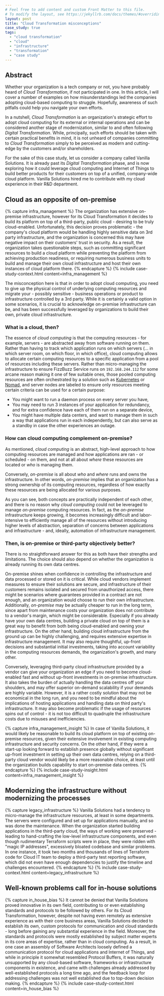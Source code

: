 ```yaml
---
# Feel free to add content and custom Front Matter to this file.
# To modify the layout, see https://jekyllrb.com/docs/themes/#overriding-theme-defaults
layout: post
title: "Cloud Transformation misconceptions"
case_study: true
tags: 
  - "cloud transformation"
  - "cloud"
  - "infrastructure"
  - "transformation"
  - "case study"
---
```


## Abstract

Whether your organization is a tech company or not, you have probably heard of *Cloud Transformation*, if not participated in one. In this article, I will cover a number of examples on how misunderstandings led the companies adopting cloud-based computing to struggle. Hopefully, awareness of such pitfalls could help you navigate your own efforts.

In a nutshell, *Cloud Transformation* is an organization's strategic effort to adopt cloud computing for its external or internal operations and can be considered another stage of modernization, similar to and often following *Digital Transformation*. While, principally, such efforts should be taken with certain practical benefits in mind, it is not unheard of companies committing to *Cloud Transformation* simply to be perceived as modern and cutting-edge by the customers and/or shareholders.

For the sake of this case study, let us consider a company called Vanilla Solutions. It is already past its *Digital Transformation* phase, and is now exploring how it could leverage cloud computing and Internet of Things to build better products for their customers on top of a unified, company-wide cloud platform. Vanilla Solutions hired me to contribute with my cloud experience in their R&D department.

## Cloud as an opposite of on-premise

{% capture infra_management %}
The organization has extensive on-premise infrastructure, however for its Cloud Transformation it decides to build its platform on top of a third-party, public cloud - desiring to be truly cloud-enabled. Unfortunately, this decision proves problematic - the company's cloud platform would be handling highly sensitive data on 3rd party infrastructure, and the organization is concerned this may have negative impact on their customers' trust in security. As a result, the organization takes questionable steps, such as committing significant resources to build a cloud platform while preventing the platform from achieving production readiness, or requiring numerous business units to build and manage their own cloud infrastructure and host their own instances of cloud platform there.
{% endcapture %}
{% include case-study-context.html content=infra_management %}

The misconception here is that in order to adopt cloud computing, you need to give up the physical control of underlying computing resources and migrate your - possibly sensitive - business operations or product to infrastructure controlled by a 3rd party. While it is certainly a valid option in some scenarios, it is crucial to acknowledge on-premise infrastructure can be, and has been successfully leveraged by organizations to build their own, private cloud infrastructure.

### What is a cloud, then?

The essence of *cloud computing* is that the computing resources - for example, servers - are abstracted away from software running on them. Rather than having to track which application runs on which servers (... in which server room, on which floor, in which office), cloud computing allows to allocate certain computing resources to a specific application from a pool of resources including these servers. Rather than micro-managing the infrastructure to ensure FizzBuzz Service runs on `192.168.244.112` for some arcane reason making it one of few suitable ones, those pooled computing resources are often orchestrated by a solution such as [Kubernetes](https://kubernetes.io/) or [Nomad](https://www.nomadproject.io/), and server nodes are labeled to ensure only resources meeting certain criteria can be used for a certain purpose:
- You might want to run a daemon process on every server you have,
- You may need to run 3 instances of your application for redundancy, and for extra confidence have each of them run on a separate device,
- You might have multiple data centers, and want to manage them in such a way that applications run in each independently, but can also serve as a standby in case the other experiences an outage.

### How can cloud computing complement on-premise?

As mentioned, *cloud computing* is an abstract, high-level approach to how computing resources are managed and how applications are ran - or scheduled - on them, and not at all about *where* these resources are located or *who* is managing them.

Conversely, *on-premise* is all about *who* and *where* runs and owns the infrastructure. In other words, *on-premise* implies that an organization has a strong ownership of its computing resources, regardless of how exactly these resources are being allocated for various purposes.

As you can see, both concepts are practically independent of each other, and there is no reason why *cloud computing* could not be leveraged to manage *on-premise* computing resources. In fact, as the *on-premise* infrastructure keeps growing, it becomes increasingly difficult and labor-intensive to efficiently manage all of the resources without introducing higher levels of abstraction, separation of concerns between applications and infrastructure - and, ideally, automation of infrastructure management.

### Then, is on-premise or third-party objectively better?

There is no straightforward answer for this as both have their strengths and limitations. The choice should also depend on whether the organization is already running its own data centres.

On-premise shines when confidence in controlling the infrastructure and data processed or stored on it is critical. While cloud vendors implement measures to ensure their solutions are secure, and infrastructure of their customers remains isolated and secured from unauthorized access, there might be scenarios where guarantees provided in a contract are not enough, and an organization would choose to run their own infrastructure. Additionally, *on-premise* may be actually cheaper to run in the long term, since apart from maintenance costs your organization does not contribute to a vendor's margin, which might be considerable. Especially if you already have your own data centres, building a private cloud on top of them is a great way to benefit from both being cloud-enabled and owning your infrastructure. On the other hand, building cloud infrastructure from the ground up can be highly challenging, and requires extensive expertise in infrastructure management. It may also require thoughtful, up-front decisions and substantial initial investments, taking into account variability in the computing resources demands, the organization's growth, and many other.

Conversely, leveraging third-party cloud infrastructure provided by a vendor can give your organization an edge if you need to become cloud-enabled fast and without up-front investments in on-premise infrastructure. It also takes the burden of actually handling the data centres off your shoulders, and may offer superior on-demand scalability if your demands are highly variable. However, it is a rather costly solution that may not be economical in the long run, and you need to be mindful about the implications of hosting applications and handling data on third party's infrastructure. It may also become problematic if the usage of resources spins out of control - it is not too difficult to quadruple the infrastructure costs due to misuses and inefficiencies.

{% capture infra_management_insight %}
In case of Vanilla Solutions, it would likely be reasonable to build its cloud platform on top of existing on-premise resources, given their extensive involvement in existing computing infrastructure and security concerns. On the other hand, if they were a start-up looking forward to establish presence globally without significant up-front investment in setting up their own data centres, relying on a third-party cloud vendor would likely be a more reasonable choice, at least until the organization builds capability to start on-premise data centres.
{% endcapture %}
{% include case-study-insight.html content=infra_management_insight %}

## Modernizing the infrastructure without modernizing the processes

{% capture legacy_infrastructure %}
Vanilla Solutions had a tendency to micro-manage the infrastructure resources, at least in some departments. The servers were configured and set up for applications manually, and so was done the maintenance. When the organization started building applications in the third-party cloud, the ways of working were preserved - leading to hand-crafting the low-level infrastructure components, and even though rudimentary Terraform scripts were in place, they were ridden with "magic IP addresses", excessively bloated codebase and similar problems. In one instance, it took two months and thousands of lines of Terraform code for Cloud IT team to deploy a third-party test reporting software, which did not even have enough dependencies to justify the timeline and challenges encountered.
{% endcapture %}
{% include case-study-context.html content=legacy_infrastructure %}

## Well-known problems call for in-house solutions

{% capture in_house_bias %}
It cannot be denied that Vanilla Solutions proved innovative in its own field, contributing to or even establishing standards and protocols to be followed by others. For its Cloud Transformation, however, despite not having even remotely as extensive experience as with their core business areas, Vanilla Solutions decided to establish its own, custom protocols for communication and cloud standards - long before gaining any substantial experience in the field. Moreover, the standards and protocols were mostly established by subject matter experts in its core areas of expertise, rather than in cloud computing. As a result, in one case an assembly of Software Architects loosely defined a communication protocol for cloud applications and Internet of Things, and while in principle it somewhat resembled Protocol Buffers, it was naturally unsupported by any cloud-based software, frameworks or infrastructure components in existence, and came with challenges already addressed by well-established protocols a long time ago, and the feedback loop for addressing challenges was not well established due to top-down decision making.
{% endcapture %}
{% include case-study-context.html content=in_house_bias %}
